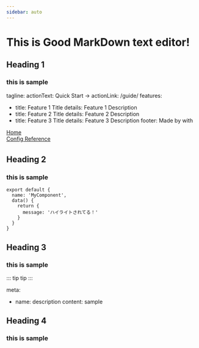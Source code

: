 ```yaml
---
sidebar: auto
---
```

# This is Good MarkDown text editor!

## Heading 1
### this is sample

tagline:
actionText: Quick Start →
actionLink: /guide/
features:
  - title: Feature 1 Title
    details: Feature 1 Description
  - title: Feature 2 Title
    details: Feature 2 Description
  - title: Feature 3 Title
    details: Feature 3 Description
footer: Made by  with


[Home](../README.md)  
[Config Reference](../reference/config.md)  


## Heading 2　
### this is sample

```js{5}
export default {
  name: 'MyComponent',
  data() {
    return {
      message: 'ハイライトされてる！'
    }
  }
}
```

## Heading 3
### this is sample

::: tip
tip
:::


meta:
  - name: description
    content: sample

## Heading 4

### this is sample


